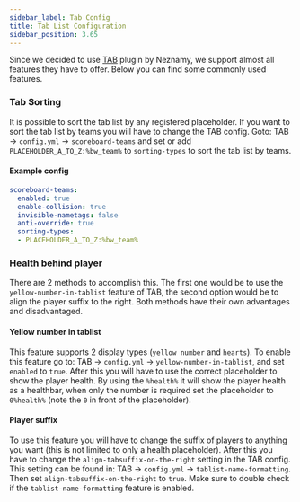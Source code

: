 ```yaml
---
sidebar_label: Tab Config
title: Tab List Configuration
sidebar_position: 3.65
---
```


Since we decided to use [TAB](https://github.com/NEZNAMY/TAB) plugin by Neznamy, we support almost all features they have to offer. Below you can find some commonly used features.

### Tab Sorting
It is possible to sort the tab list by any registered placeholder. If you want to sort the tab list by teams you will have to change the TAB config.
Goto: TAB -> `config.yml` -> `scoreboard-teams` and set or add `PLACEHOLDER_A_TO_Z:%bw_team%` to `sorting-types` to sort the tab list by teams.
#### Example config
```yaml
scoreboard-teams:
  enabled: true
  enable-collision: true
  invisible-nametags: false
  anti-override: true
  sorting-types:
  - PLACEHOLDER_A_TO_Z:%bw_team%
```

### Health behind player
There are 2 methods to accomplish this. The first one would be to use the `yellow-number-in-tablist` feature of TAB, the second option would be to align the player suffix to the right. Both methods have their own advantages and disadvantaged.

#### Yellow number in tablist
This feature supports 2 display types (`yellow number` and `hearts`). To enable this feature go to: TAB -> `config.yml` -> `yellow-number-in-tablist`, and set `enabled` to `true`. After this you will have to use the correct placeholder to show the player health.
By using the `%health%` it will show the player health as a healthbar, when only the number is required set the placeholder to `0%health%` (note the `0` in front of the placeholder).

#### Player suffix
To use this feature you will have to change the suffix of players to anything you want (this is not limited to only a health placeholder). After this you have to change the `align-tabsuffix-on-the-right` setting in the TAB config. This setting can be found in: TAB -> `config.yml` -> `tablist-name-formatting`. Then set `align-tabsuffix-on-the-right` to `true`. Make sure to double check if the `tablist-name-formatting` feature is enabled.
